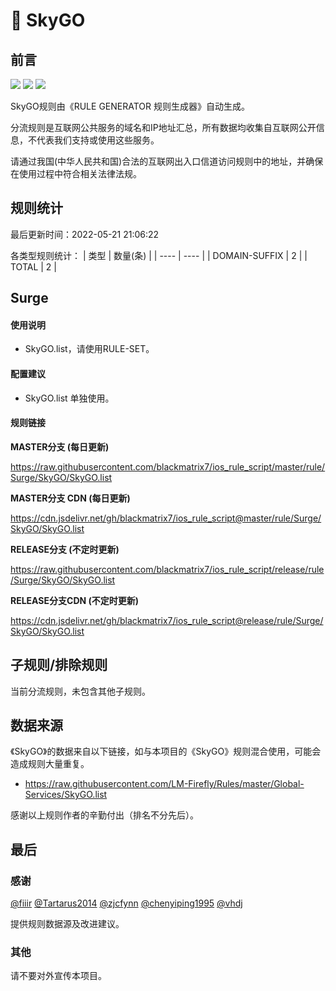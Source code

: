 # 🧸 SkyGO

## 前言

![](https://shields.io/badge/-移除重复规则-ff69b4) ![](https://shields.io/badge/-DOMAIN与DOMAIN--SUFFIX合并-green) ![](https://shields.io/badge/-IP--CIDR(6)合并-blueviolet) 

SkyGO规则由《RULE GENERATOR 规则生成器》自动生成。

分流规则是互联网公共服务的域名和IP地址汇总，所有数据均收集自互联网公开信息，不代表我们支持或使用这些服务。

请通过我国(中华人民共和国)合法的互联网出入口信道访问规则中的地址，并确保在使用过程中符合相关法律法规。

## 规则统计

最后更新时间：2022-05-21 21:06:22

各类型规则统计：
| 类型 | 数量(条)  | 
| ---- | ----  |
| DOMAIN-SUFFIX | 2  | 
| TOTAL | 2  | 


## Surge 

#### 使用说明
- SkyGO.list，请使用RULE-SET。

#### 配置建议
- SkyGO.list 单独使用。

#### 规则链接
**MASTER分支 (每日更新)**

https://raw.githubusercontent.com/blackmatrix7/ios_rule_script/master/rule/Surge/SkyGO/SkyGO.list

**MASTER分支 CDN (每日更新)**

https://cdn.jsdelivr.net/gh/blackmatrix7/ios_rule_script@master/rule/Surge/SkyGO/SkyGO.list

**RELEASE分支 (不定时更新)**

https://raw.githubusercontent.com/blackmatrix7/ios_rule_script/release/rule/Surge/SkyGO/SkyGO.list

**RELEASE分支CDN (不定时更新)**

https://cdn.jsdelivr.net/gh/blackmatrix7/ios_rule_script@release/rule/Surge/SkyGO/SkyGO.list

## 子规则/排除规则


当前分流规则，未包含其他子规则。

## 数据来源

《SkyGO》的数据来自以下链接，如与本项目的《SkyGO》规则混合使用，可能会造成规则大量重复。

- https://raw.githubusercontent.com/LM-Firefly/Rules/master/Global-Services/SkyGO.list


感谢以上规则作者的辛勤付出（排名不分先后）。

## 最后

### 感谢

[@fiiir](https://github.com/fiiir) [@Tartarus2014](https://github.com/Tartarus2014) [@zjcfynn](https://github.com/zjcfynn) [@chenyiping1995](https://github.com/chenyiping1995) [@vhdj](https://github.com/vhdj)

提供规则数据源及改进建议。

### 其他

请不要对外宣传本项目。